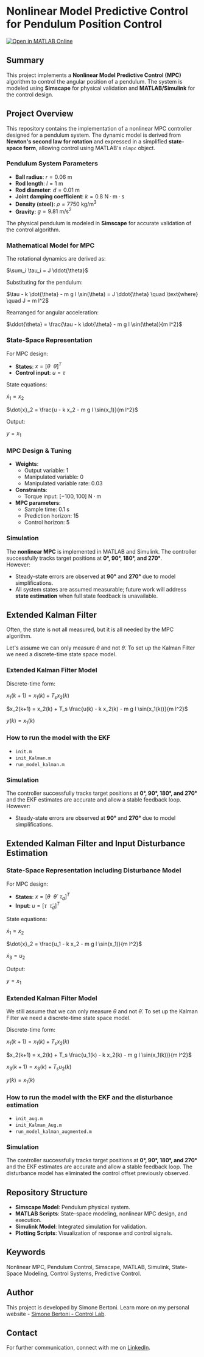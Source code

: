 # Nonlinear Model Predictive Control for Pendulum Position Control

[![Open in MATLAB Online](https://www.mathworks.com/images/responsive/global/open-in-matlab-online.svg)](https://matlab.mathworks.com/open/github/v1?repo=simorxb/pendulum-mpc)

## Summary
This project implements a **Nonlinear Model Predictive Control (MPC)** algorithm to control the angular position of a pendulum. The system is modeled using **Simscape** for physical validation and **MATLAB/Simulink** for the control design.

## Project Overview
This repository contains the implementation of a nonlinear MPC controller designed for a pendulum system. The dynamic model is derived from **Newton's second law for rotation** and expressed in a simplified **state-space form**, allowing control using MATLAB's `nlmpc` object.  

### Pendulum System Parameters
- **Ball radius**: $r = 0.06 \ \mathrm{m}$  
- **Rod length**: $l = 1 \ \mathrm{m}$  
- **Rod diameter**: $d = 0.01 \ \mathrm{m}$  
- **Joint damping coefficient**: $k = 0.8 \ \mathrm{N·m·s}$  
- **Density (steel)**: $\rho = 7750 \ \mathrm{kg/m^3}$  
- **Gravity**: $g = 9.81 \ \mathrm{m/s^2}$  

The physical pendulum is modeled in **Simscape** for accurate validation of the control algorithm.

### Mathematical Model for MPC
The rotational dynamics are derived as:

$\sum_i \tau_i = J \ddot{\theta}$

Substituting for the pendulum:

$\tau - k \dot{\theta} - m g l \sin(\theta) = J \ddot{\theta} \quad \text{where} \quad J = m l^2$

Rearranged for angular acceleration:

$\ddot{\theta} = \frac{\tau - k \dot{\theta} - m g l \sin(\theta)}{m l^2}$

### State-Space Representation
For MPC design:
- **States**: $x = [\theta \ \ \dot{\theta}]^T$  
- **Control input**: $u = \tau$  

State equations:

$\dot{x}_1 = x_2$

$\dot{x}_2 = \frac{u - k x_2 - m g l \sin(x_1)}{m l^2}$

Output:

$y = x_1$

### MPC Design & Tuning
- **Weights**:  
  - Output variable: 1  
  - Manipulated variable: 0  
  - Manipulated variable rate: 0.03  
- **Constraints**:  
  - Torque input: $[-100, 100] \ \mathrm{N·m}$  
- **MPC parameters**:  
  - Sample time: 0.1 s  
  - Prediction horizon: 15  
  - Control horizon: 5  

### Simulation
The **nonlinear MPC** is implemented in MATLAB and Simulink. The controller successfully tracks target positions at **0°, 90°, 180°, and 270°**.  
However:
- Steady-state errors are observed at **90°** and **270°** due to model simplifications.  
- All system states are assumed measurable; future work will address **state estimation** when full state feedback is unavailable.

## Extended Kalman Filter
Often, the state is not all measured, but it is all needed by the MPC algorithm.

Let's assume we can only measure $\theta$ and not $\dot{\theta}$. To set up the Kalman Filter we need a discrete-time state space model.

### Extended Kalman Filter Model

Discrete-time form:

$x_1(k+1) = x_1(k) + T_s x_2(k)$

$x_2(k+1) = x_2(k) + T_s \frac{u(k) - k x_2(k) - m g l \sin(x_1(k))}{m l^2}$

$y(k) = x_1(k)$

### How to run the model with the EKF

- `init.m`
- `init_Kalman.m`
- `run_model_kalman.m`

### Simulation

The controller successfully tracks target positions at **0°, 90°, 180°, and 270°** and the EKF estimates are accurate and allow a stable feedback loop.
However:
- Steady-state errors are observed at **90°** and **270°** due to model simplifications.

## Extended Kalman Filter and Input Disturbance Estimation

### State-Space Representation including Disturbance Model
For MPC design:
- **States**: $x = [\theta \ \ \dot{\theta} \ \ \tau_d]^T$  
- **Input**: $u = [\tau \ \ \dot{\tau}_d]^T$  

State equations:

$\dot{x}_1 = x_2$

$\dot{x}_2 = \frac{u_1 - k x_2 - m g l \sin(x_1)}{m l^2}$

$\dot{x}_3 = u_2$

Output:

$y = x_1$

### Extended Kalman Filter Model

We still assume that we can only measure $\theta$ and not $\dot{\theta}$. To set up the Kalman Filter we need a discrete-time state space model.

Discrete-time form:

$x_1(k+1) = x_1(k) + T_s x_2(k)$

$x_2(k+1) = x_2(k) + T_s \frac{u_1(k) - k x_2(k) - m g l \sin(x_1(k))}{m l^2}$

$x_3(k+1) = x_3(k) + T_s u_2(k)$

$y(k) = x_1(k)$

### How to run the model with the EKF and the disturbance estimation

- `init_aug.m`
- `init_Kalman_Aug.m`
- `run_model_kalman_augmented.m`

### Simulation

The controller successfully tracks target positions at **0°, 90°, 180°, and 270°** and the EKF estimates are accurate and allow a stable feedback loop. The disturbance model has eliminated the control offset previously observed.

## Repository Structure
- **Simscape Model**: Pendulum physical system.
- **MATLAB Scripts**: State-space modeling, nonlinear MPC design, and execution.
- **Simulink Model**: Integrated simulation for validation.
- **Plotting Scripts**: Visualization of response and control signals.

## Keywords
Nonlinear MPC, Pendulum Control, Simscape, MATLAB, Simulink, State-Space Modeling, Control Systems, Predictive Control.

## Author
This project is developed by Simone Bertoni. Learn more on my personal website - [Simone Bertoni - Control Lab](https://simonebertonilab.com/).

## Contact
For further communication, connect with me on [LinkedIn](https://www.linkedin.com/in/simone-bertoni-control-eng/).
